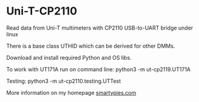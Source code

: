 # Uni-T-CP2110
Read data from Uni-T multimeters with CP2110 USB-to-UART bridge under linux

There is a base class UTHID which can be derived for other DMMs.

Download and install required Python and OS libs.

To work with UT171A run on command line:
    python3 -m ut-cp2119.UT171A

Testing:
    python3 -m ut-cp2110.testing.UTTest
    
More information on my homepage [smartypies.com](smartypies.com)
